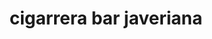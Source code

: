 ---
title: "cigarrera bar javeriana"
url: /chapinero/cigarrera-bar-javeriana/
shop: Lebensmittel
---